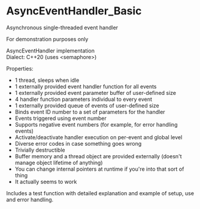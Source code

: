 # AsyncEventHandler_Basic
Asynchronous single-threaded event handler  

For demonstration purposes only  

AsyncEventHandler implementation  
Dialect: C++20 (uses \<semaphore\>)  

Properties:  
- 1 thread, sleeps when idle  
- 1 externally provided event handler function for all events  
- 1 externally provided event parameter buffer of user-defined size  
- 4 handler function parameters individual to every event  
- 1 externally provided queue of events of user-defined size  
- Binds event ID number to a set of parameters for the handler  
- Events triggered using event number  
- Supports negative event numbers (for example, for error handling events)  
- Activate/deactivate handler execution on per-event and global level  
- Diverse error codes in case something goes wrong  
- Trivially destructible  
- Buffer memory and a thread object are provided externally (doesn't manage object lifetime of anything)  
- You can change internal pointers at runtime if you're into that sort of thing
- It actually seems to work

Includes a test function with detailed explanation and example of setup, use and error handling.
